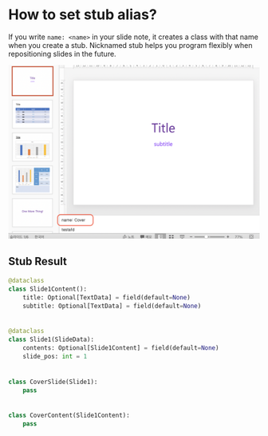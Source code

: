 # How to set stub alias?

If you write `name: <name>` in your slide note, 
it creates a class with that name when you create a stub.
Nicknamed stub helps you program flexibly when repositioning slides in the future.

![name_example](./note_name_example.png)

## Stub Result
```python
@dataclass
class Slide1Content():
    title: Optional[TextData] = field(default=None)
    subtitle: Optional[TextData] = field(default=None)


@dataclass
class Slide1(SlideData):
    contents: Optional[Slide1Content] = field(default=None)
    slide_pos: int = 1


class CoverSlide(Slide1):
    pass


class CoverContent(Slide1Content):
    pass


```

